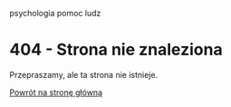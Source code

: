 psychologia pomoc ludz
<!DOCTYPE html>
<html>
  <head>
    <title>404 - Strona nie znaleziona</title>
  </head>
  <body>
    <h1>404 - Strona nie znaleziona</h1>
    <p>Przepraszamy, ale ta strona nie istnieje.</p>
    <a href="/">Powrót na stronę główną</a>
  </body>
</html>

